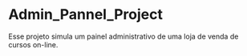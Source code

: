 # Admin_Pannel_Project
Esse projeto simula um painel administrativo de uma loja de venda de cursos on-line.
